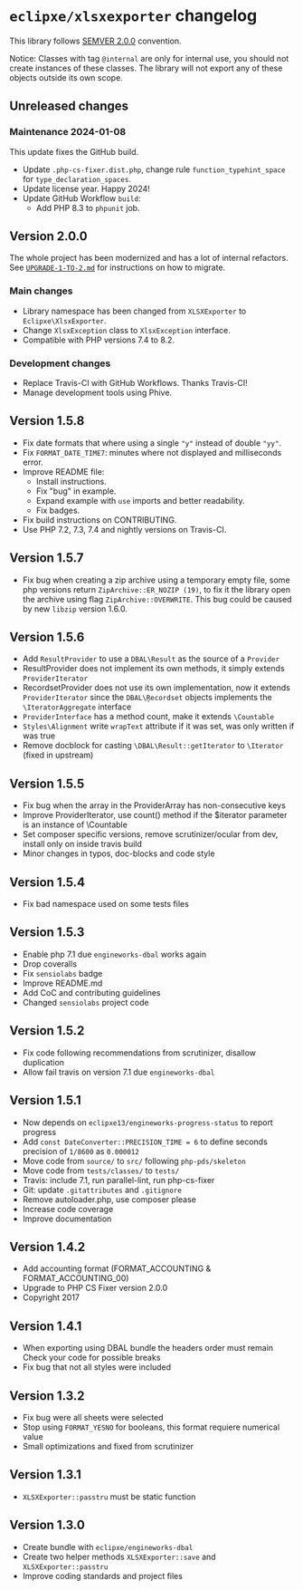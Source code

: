 # `eclipxe/xlsxexporter` changelog

This library follows [SEMVER 2.0.0](https://semver.org/spec/v2.0.0.html) convention.

Notice: Classes with tag `@internal` are only for internal use, you should not create instances of these
classes. The library will not export any of these objects outside its own scope.

## Unreleased changes

### Maintenance 2024-01-08

This update fixes the GitHub build.

- Update `.php-cs-fixer.dist.php`, change rule `function_typehint_space` for `type_declaration_spaces`.
- Update license year. Happy 2024!
- Update GitHub Workflow `build`:
  - Add PHP 8.3 to `phpunit` job.

## Version 2.0.0

The whole project has been modernized and has a lot of internal refactors.
See [`UPGRADE-1-TO-2.md`](UPGRADE-1-TO-2.md) for instructions on how to migrate.

### Main changes

- Library namespace has been changed from `XLSXExporter` to `Eclipxe\XlsxExporter`.
- Change `XlsxException` class to `XlsxException` interface.
- Compatible with PHP versions 7.4 to 8.2.

### Development changes

- Replace Travis-CI with GitHub Workflows. Thanks Travis-CI!
- Manage development tools using Phive.

## Version 1.5.8

- Fix date formats that where using a single `"y"` instead of double `"yy"`.
- Fix `FORMAT_DATE_TIME7`: minutes where not displayed and milliseconds error.
- Improve README file:
    - Install instructions.
    - Fix "bug" in example.
    - Expand example with `use` imports and better readability.
    - Fix badges.
- Fix build instructions on CONTRIBUTING.
- Use PHP 7.2, 7.3, 7.4 and nightly versions on Travis-CI.

## Version 1.5.7

- Fix bug when creating a zip archive using a temporary empty file, some php versions return
  `ZipArchive::ER_NOZIP (19)`, to fix it the library open the archive using flag `ZipArchive::OVERWRITE`.
  This bug could be caused by new `libzip` version 1.6.0.

## Version 1.5.6

- Add `ResultProvider` to use a `DBAL\Result` as the source of a `Provider`
- ResultProvider does not implement its own methods, it simply extends `ProviderIterator`
- RecordsetProvider does not use its own implementation, now it extends `ProviderIterator` 
  since the `DBAL\Ŗecordset` objects implements the `\IteratorAggregate` interface
- `ProviderInterface` has a method count, make it extends `\Countable`
- `Styles\Alignment` write `wrapText` attribute if it was set, was only written if was true
- Remove docblock for casting `\DBAL\Result::getIterator` to `\Iterator` (fixed in upstream)

## Version 1.5.5

- Fix bug when the array in the ProviderArray has non-consecutive keys
- Improve ProviderIterator, use count() method if the $iterator parameter is an instance of \Countable
- Set composer specific versions, remove scrutinizer/ocular from dev, install only on inside travis build
- Minor changes in typos, doc-blocks and code style

## Version 1.5.4

- Fix bad namespace used on some tests files

## Version 1.5.3

- Enable php 7.1 due `engineworks-dbal` works again
- Drop coveralls
- Fix `sensiolabs` badge
- Improve README.md
- Add CoC and contributing guidelines
- Changed `sensiolabs` project code

## Version 1.5.2

- Fix code following recommendations from scrutinizer, disallow duplication
- Allow fail travis on version 7.1 due `engineworks-dbal`

## Version 1.5.1

- Now depends on `eclipxe13/engineworks-progress-status` to report progress
- Add `const DateConverter::PRECISION_TIME = 6` to define seconds precision of `1/8600` as `0.000012`
- Move code from `source/` to `src/` following `php-pds/skeleton`
- Move code from `tests/classes/` to `tests/`
- Travis: include 7.1, run parallel-lint, run php-cs-fixer
- Git: update `.gitattributes` and `.gitignore`
- Remove autoloader.php, use composer please
- Increase code coverage
- Improve documentation

## Version 1.4.2

- Add accounting format (FORMAT_ACCOUNTING & FORMAT_ACCOUNTING_00)
- Upgrade to PHP CS Fixer version 2.0.0
- Copyright 2017

## Version 1.4.1

- When exporting using DBAL bundle the headers order must remain
  Check your code for possible breaks
- Fix bug that not all styles were included

## Version 1.3.2

- Fix bug were all sheets were selected
- Stop using `FORMAT_YESNO` for booleans, this format requiere numerical value
- Small optimizations and fixed from scrutinizer

## Version 1.3.1

- `XLSXExporter::passtru` must be static function

## Version 1.3.0

- Create bundle with `eclipxe/engineworks-dbal`
- Create two helper methods `XLSXExporter::save` and `XLSXExporter::passtru`
- Improve coding standards and project files
